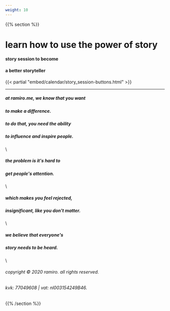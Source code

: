 ```yaml
---
weight: 10
---
```

{{% section %}}

# learn how to use the power of story
#### story session to become
#### a better storyteller

{{< partial "embed/calendar/story_session-buttons.html" >}}

---
##### at ramiro.me, we know that you want
##### to make a difference.
##### to do that, you need the ability
##### to influence and inspire people.
\
##### the problem is it's hard to
##### get people's attention.
\
##### which makes you feel rejected,
##### insignificant, like you don't matter.
\
##### we believe that everyone's
##### story needs to be heard.
\
###### copyright © 2020 ramiro. all rights reserved.
###### kvk: 77049608 | vat: nl003154249B46.


{{% /section %}}
